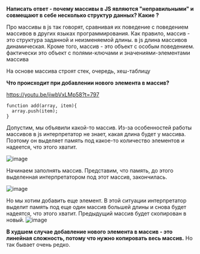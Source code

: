 **Написать ответ - почему массивы в JS являются "неправильными" и совмещают в себе несколько
структур данных? Какие ?**

Про массивы в js так говорят, сравнивая их поведение с поведением массивов в других языках программирования.
Как правило, массив - это структура заданной и неизменяемой длины. в js длина массивов динамическая.
Кроме того, массив - это объект с особым поведением. фактически это объект с полями-ключами и значениями-элементами массива

На основе массива строят стек, очередь, хеш-таблицу

**Что происходит при добавлении нового элемента в массив?**

https://youtu.be/ijwbVxLMp58?t=797

```
function add(array, item){
  array.push(item);
}
```

Допустим, мы объявили какой-то массив. Из-за особенностей работы массивов в js интерпретатор не знает, какая длина будет у массива. Поэтому он выделяет память под какое-то количество элементов и надеется, что этого хватит.

![image](https://github.com/AlinaLaniuk/aston-js-intensive/assets/101401177/53fcd86e-3ab4-4767-bfe4-1f46fd6d461b)

Начинаем заполнять массив. Представим, что память, до этого выделенная интерпретатором под этот массив, закончилась.

![image](https://github.com/AlinaLaniuk/aston-js-intensive/assets/101401177/e54d248f-1998-4163-9b21-8f96146fe768)

Но мы хотим добавить еще элемент. В этой ситуации интерпретатор выделит память под еще один массив большей длины и снова будет надеятся, что этого хватит. Предыдущий массив будет скопирован в новый.
![image](https://github.com/AlinaLaniuk/aston-js-intensive/assets/101401177/ca689a3f-ab2c-44ca-a3e1-13a7b2bbab10)


**В худшем случае добавление нового элемента в массив - это линейная сложность, потому что нужно копировать весь массив.**
 Но так бывает очень редко.
